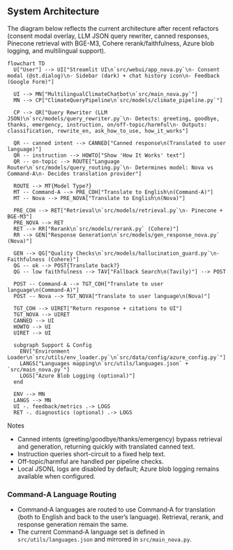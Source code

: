 ## System Architecture

The diagram below reflects the current architecture after recent refactors (consent modal overlay, LLM JSON query rewriter, canned responses, Pinecone retrieval with BGE-M3, Cohere rerank/faithfulness, Azure blob logging, and multilingual support).

```mermaid
flowchart TD
  U["User"] --> UI["Streamlit UI\n`src/webui/app_nova.py`\n- Consent modal (@st.dialog)\n- Sidebar (dark) + chat history icon\n- Feedback (Google Form)"]

  UI --> MN["MultilingualClimateChatbot\n`src/main_nova.py`"]
  MN --> CP["ClimateQueryPipeline\n`src/models/climate_pipeline.py`"]

  CP --> QR["Query Rewriter (LLM JSON)\n`src/models/query_rewriter.py`\n- Detects: greeting, goodbye, thanks, emergency, instruction, on/off-topic/harmful\n- Outputs: classification, rewrite_en, ask_how_to_use, how_it_works"]

  QR -- canned intent --> CANNED["Canned response\n(Translated to user language)"]
  QR -- instruction --> HOWTO["Show 'How It Works' text"]
  QR -- on-topic --> ROUTE["Language Router\n`src/models/query_routing.py`\n- Determines model: Nova vs Command‑A\n- Decides translation provider"]

  ROUTE --> MT{Model Type?}
  MT -- Command‑A --> PRE_COH["Translate to English\n(Command‑A)"]
  MT -- Nova --> PRE_NOVA["Translate to English\n(Nova)"]

  PRE_COH --> RET["Retrieval\n`src/models/retrieval.py`\n- Pinecone + BGE‑M3"]
  PRE_NOVA --> RET
  RET --> RR["Rerank\n`src/models/rerank.py` (Cohere)"]
  RR --> GEN["Response Generation\n`src/models/gen_response_nova.py` (Nova)"]

  GEN --> QG["Quality Checks\n`src/models/hallucination_guard.py`\n- Faithfulness (Cohere)"]
  QG -- ok --> POST{Translate back?}
  QG -- low faithfulness --> TAV["Fallback Search\n(Tavily)"] --> POST

  POST -- Command‑A --> TGT_COH["Translate to user language\n(Command‑A)"]
  POST -- Nova --> TGT_NOVA["Translate to user language\n(Nova)"]

  TGT_COH --> UIRET["Return response + citations to UI"]
  TGT_NOVA --> UIRET
  CANNED --> UI
  HOWTO --> UI
  UIRET --> UI

  subgraph Support & Config
    ENV["Environment Loader\n`src/utils/env_loader.py`\n`src/data/config/azure_config.py`"]
    LANGS["Languages mapping\n`src/utils/languages.json` + `src/main_nova.py`"]
    LOGS["Azure Blob Logging (optional)"]
  end

  ENV --> MN
  LANGS --> MN
  UI -. feedback/metrics .-> LOGS
  RET -. diagnostics (optional) .-> LOGS
```

Notes
- Canned intents (greeting/goodbye/thanks/emergency) bypass retrieval and generation, returning quickly with translated canned text.
- Instruction queries short-circuit to a fixed help text.
- Off-topic/harmful are handled per pipeline checks.
- Local JSONL logs are disabled by default; Azure blob logging remains available when configured.

### Command‑A Language Routing
- Command‑A languages are routed to use Command‑A for translation (both to English and back to the user’s language). Retrieval, rerank, and response generation remain the same.
- The current Command‑A language set is defined in `src/utils/languages.json` and mirrored in `src/main_nova.py`.


